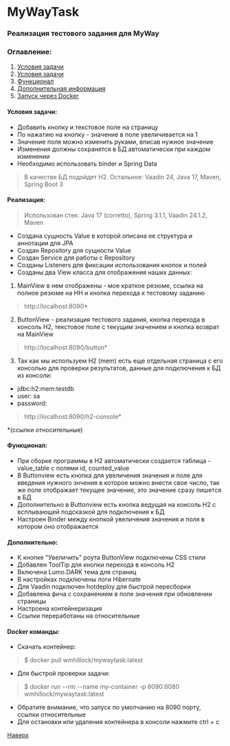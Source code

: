 # MyWayTask

### Реализация тестового задания для MyWay
### Оглавление:
1) [Условия задачи](#условия-задачи)
2) [Условия задачи](#реализация)
3) [Функционал](#функционал)
4) [Дополнительная информация](#дополнительно)
5) [Запуск через Docker](#docker-команды)

#### Условия задачи:
* Добавить кнопку и текстовое поле на страницу
* По нажатию на кнопку - значение в поле увеличивается на 1
* Значение поля можно изменить руками, вписав нужное значение
* Изменения должны сохранятся в БД автоматически при каждом изменении
* Необходимо использовать binder и Spring Data

> В качестве БД подойдет H2.
> Остальное: Vaadin 24, Java 17, Maven, Spring Boot 3

#### Реализация:
> Использован стек: Java 17 (corretto), Spring 3.1.1, Vaadin 24.1.2, Maven
* Создана сущность Value в которой описана ее структура и аннотации для JPA
* Создан Repository для сущности Value
* Создан Service для работы с Repository
* Созданы Listeners для фиксации использования кнопок и полей
* Созданы два View класса для отображения наших данных:

1) MainView в нем отображены - мое краткое резюме, ссылка на полное резюме на HH и кнопка перехода к тестовому заданию
> http://localhost:8090*

2) ButtonView - реализация тестового задания, кнопка перехода в консоль H2, текстовое поле с текущим значением и кнопка возврат на MainView
> http://localhost:8090/button*

3) Так как мы используем H2 (mem) есть еще отдельная страница с его консолью для проверки результатов,
данные для подключения к БД из консоли: 
* jdbc:h2:mem:testdb 
* user: sa
* password:
> http://localhost:8090/h2-console*

 *(ссылки относительные) 

#### Функционал:
* При сборке программы в H2 автоматически создается таблица - value_table с полями id, counted_value
* В Buttonview есть кнопка для увеличения значения и поле для введения нужного знчения в которое можно внести свое число, так же поле отображает текущее значение, это значение сразу пишется в БД
* Дополнительно в Buttonview есть кнопка ведущая на консоль H2 с всплывающей подсказкой для подключения к БД
* Настроен Binder между кнопкой увеличения значения и поля в котором оно отображается

#### Дополнительно:
* К кнопке "Увеличить" роута ButtonView подключены CSS стили
* Добавлен ToolTip для кнопки перехода в консоль H2
* Включена Lumo.DARK тема для страниц
* В настройках подключены логи Hibernate
* Для Vaadin подключен hotdeploy для быстрой пересборки
* Добавлена фича с сохранением в поле значения при обновлении страницы
* Настроена контейнеризация
* Ссылки переработаны на относительные

#### Docker команды:
* Скачать контейнер: 
> $ docker pull wmhillock/mywaytask:latest

* Для быстрой проверки задачи: 
> $ docker run --rm --name my-container -p 8090:8080 wmhillock/mywaytask:latest

* Обратите внимание, что запуск по умолчанию на 8090 порту, ссылки относительные
* Для остановки или удаления контейнера в консоли нажмите ctrl + c

[Наверх](#mywaytask)

